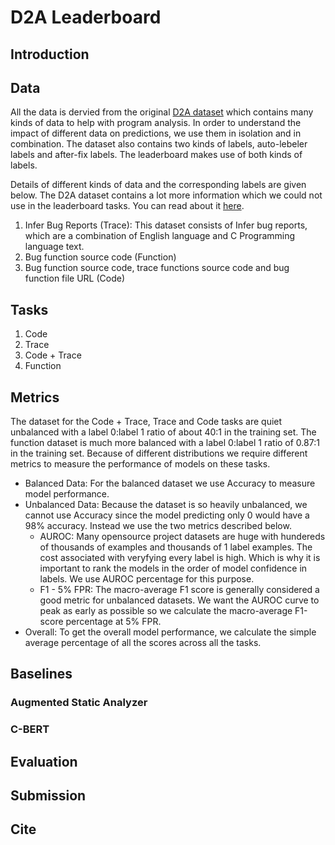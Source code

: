 # D2A Leaderboard

## Introduction

## Data

All the data is dervied from the original [D2A dataset](https://developer.ibm.com/exchanges/data/all/d2a/) which contains many kinds of data to help with program analysis. In order to understand the impact of different data on predictions, we use them in isolation and in combination. The dataset also contains two kinds of labels, auto-lebeler labels and after-fix labels. The leaderboard makes use of both kinds of labels. 

Details of different kinds of data and the corresponding labels are given below. The D2A dataset contains a lot more information which we could not use in the leaderboard tasks. You can read about it [here](https://github.com/IBM/D2A/blob/main/docs/dataset_stats.md).

1. Infer Bug Reports (Trace): This dataset consists of Infer bug reports, which are a combination of English language and C Programming language text.
3. Bug function source code (Function)
4. Bug function source code, trace functions source code and bug function file URL (Code)

## Tasks

1. Code
2. Trace
3. Code + Trace
4. Function

## Metrics

The dataset for the Code + Trace, Trace and Code tasks are quiet unbalanced with a label 0:label 1 ratio of about 40:1 in the training set. The function dataset is much more balanced with a label 0:label 1 ratio of 0.87:1 in the training set. Because of different distributions we require different metrics to measure the performance of models on these tasks.

* Balanced Data: For the balanced dataset we use Accuracy to measure model performance.
* Unbalanced Data: Because the dataset is so heavily unbalanced, we cannot use Accuracy since the model predicting only 0 would have a 98% accuracy. Instead we use the two metrics described below.
  * AUROC: Many opensource project datasets are huge with hundereds of thousands of examples and thousands of 1 label examples. The cost associated with veryfying every label is high. Which is why it is important to rank the models in the order of model confidence in labels. We use AUROC percentage for this purpose.
  * F1 - 5% FPR: The macro-average F1 score is generally considered a good metric for unbalanced datasets. We want the AUROC curve to peak as early as possible so we calculate the macro-average F1-score percentage at 5% FPR.
* Overall: To get the overall model performance, we calculate the simple average percentage of all the scores across all the tasks.

## Baselines

### Augmented Static Analyzer

### C-BERT

## Evaluation

## Submission

## Cite

